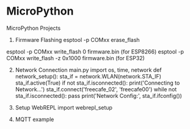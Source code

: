 # MicroPython
MicroPython Projects

1. Firmware Flashing
esptool -p COMxx erase_flash

esptool -p COMxx write_flash 0 firmware.bin (for ESP8266)
esptool -p COMxx write_flash -z 0x1000 firmware.bin (for ESP32)

2. Network Connection
main.py
import os, time, network
def network_setup():
    sta_if = network.WLAN(network.STA_IF)
    sta_if.active(True)
    if not sta_if.isconnected():
        print('Connecting to Network...')
        sta_if.connect('freecafe_02', 'freecafe00')
        while not sta_if.isconnected():
            pass
    print('Network Config:', sta_if.ifconfig())

3. Setup WebREPL
import webrepl_setup

4. MQTT example

